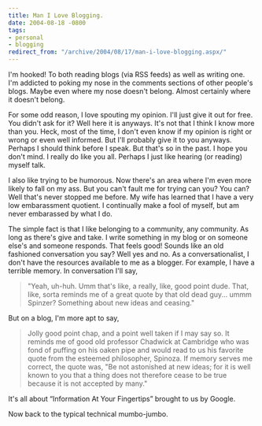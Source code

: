 ```yaml
---
title: Man I Love Blogging.
date: 2004-08-18 -0800
tags:
- personal
- blogging
redirect_from: "/archive/2004/08/17/man-i-love-blogging.aspx/"
---
```


I'm hooked! To both reading blogs (via RSS feeds) as well as writing
one. I'm addicted to poking my nose in the comments sections of other
people's blogs. Maybe even where my nose doesn't belong. Almost
certainly where it doesn't belong.

For some odd reason, I love spouting my opinion. I'll just give it out
for free. You didn't ask for it? Well here it is anyways. It's not that
I think I know more than you. Heck, most of the time, I don't even know
if my opinion is right or wrong or even well informed. But I'll probably
give it to you anyways. Perhaps I should think before I speak. But
that's so in the past. I hope you don't mind. I really do like you all.
Perhaps I just like hearing (or reading) myself talk.

I also like trying to be humorous. Now there's an area where I'm even
more likely to fall on my ass. But you can't fault me for trying can
you? You can? Well that's never stopped me before. My wife has learned
that I have a very low embarassment quotient. I continually make a fool
of myself, but am never embarassed by what I do.

The simple fact is that I like belonging to a community, any community.
As long as there's give and take. I write something in my blog or on
someone else's and someone responds. That feels good! Sounds like an old
fashioned conversation you say? Well yes and no. As a conversationalist,
I don't have the resources available to me as a blogger. For example, I
have a terrible memory. In conversation I'll say,

> "Yeah, uh-huh. Umm that's like, a really, like, good point dude. That,
> like, sorta reminds me of a great quote by that old dead guy... ummm
> Spinzer? Something about new ideas and ceasing."

But on a blog, I'm more apt to say,

> Jolly good point chap, and a point well taken if I may say so. It
> reminds me of good old professor Chadwick at Cambridge who was fond of
> puffing on his oaken pipe and would read to us his favorite quote from
> the esteemed philosopher, Spinoza. If memory serves me correct, the
> quote was, "Be not astonished at new ideas; for it is well known to
> you that a thing does not therefore cease to be true because it is not
> accepted by many."

It's all about “Information At Your Fingertips” brought to us by Google.

Now back to the typical technical mumbo-jumbo.

